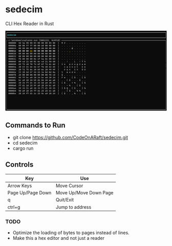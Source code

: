 # sedecim
CLI Hex Reader in Rust

![](images/screenshot.png)

## Commands to Run
* git clone https://github.com/CodeOnARaft/sedecim.git
* cd sedecim
* cargo run <filename>

## Controls

|Key |Use  |
--- | --- |
| Arrow Keys | Move Cursor |
| Page Up/Page Down | Move Up/Move Down Page |
| q | Quit/Exit |
| ctrl+g | Jump to address |

### TODO
* Optimize the loading of bytes to pages instead of lines.
* Make this a hex editor and not just a reader